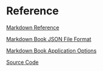 # Reference

[Markdown Reference](https://commonmark.org/help/)

[Markdown Book JSON File Format](https://craigahobbs.github.io/chisel/doc/#name=MarkdownBook&url=https%3A%2F%2Fcraigahobbs.github.io%2Fmarkdown-book%2FmarkdownBookModel.json)

[Markdown Book Application Options](https://craigahobbs.github.io/chisel/doc/#name=MarkdownBookParams&url=https%3A%2F%2Fcraigahobbs.github.io%2Fmarkdown-book%2FmarkdownBookModel.json)

[Source Code](https://github.com/craigahobbs/markdown-book#readme)
